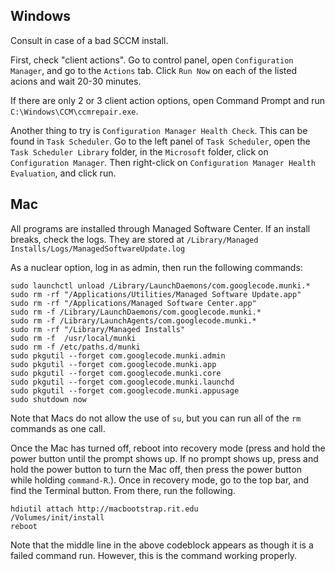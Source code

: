Windows
---
Consult in case of a bad SCCM install.

First, check "client actions". Go to control panel, open `Configuration Manager`, and go to the `Actions` tab. Click `Run Now` on each of the listed acions and wait 20-30 minutes.

If there are only 2 or 3 client action options, open Command Prompt and run `C:\Windows\CCM\ccmrepair.exe`. 

Another thing to try is `Configuration Manager Health Check`. This can be found in `Task Scheduler`. Go to the left panel of `Task Scheduler`, open the `Task Scheduler Library` folder, in the `Microsoft` folder, click on `Configuration Manager`. Then right-click on `Configuration Manager Health Evaluation`, and click run.

Mac
---
All programs are installed through Managed Software Center. If an install breaks, check the logs. They are stored at `/Library/Managed Installs/Logs/ManagedSoftwareUpdate.log`

As a nuclear option, log in as admin, then run the following commands:
```
sudo launchctl unload /Library/LaunchDaemons/com.googlecode.munki.*
sudo rm -rf "/Applications/Utilities/Managed Software Update.app" 
sudo rm -rf "/Applications/Managed Software Center.app"  
sudo rm -f /Library/LaunchDaemons/com.googlecode.munki.*
sudo rm -f /Library/LaunchAgents/com.googlecode.munki.*
sudo rm -rf "/Library/Managed Installs"
sudo rm -f  /usr/local/munki
sudo rm -f /etc/paths.d/munki
sudo pkgutil --forget com.googlecode.munki.admin
sudo pkgutil --forget com.googlecode.munki.app
sudo pkgutil --forget com.googlecode.munki.core
sudo pkgutil --forget com.googlecode.munki.launchd
sudo pkgutil --forget com.googlecode.munki.appusage
sudo shutdown now
```
Note that Macs do not allow the use of `su`, but you can run all of the `rm` commands as one call.

Once the Mac has turned off, reboot into recovery mode (press and hold the power button until the prompt shows up. If no prompt shows up, press and hold the power button to turn the Mac off, then press the power button while holding `command-R`.). Once in recovery mode, go to the top bar, and find the Terminal button. From there, run the following.

```
hdiutil attach http://macbootstrap.rit.edu
/Volumes/init/install
reboot
```
Note that the middle line in the above codeblock appears as though it is a failed command run. However, this is the command working properly.

